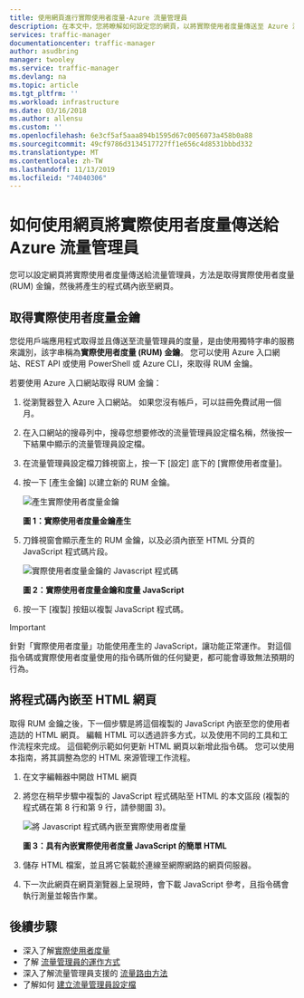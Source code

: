 ```yaml
---
title: 使用網頁進行實際使用者度量-Azure 流量管理員
description: 在本文中，您將瞭解如何設定您的網頁，以將實際使用者度量傳送至 Azure 流量管理員。
services: traffic-manager
documentationcenter: traffic-manager
author: asudbring
manager: twooley
ms.service: traffic-manager
ms.devlang: na
ms.topic: article
ms.tgt_pltfrm: ''
ms.workload: infrastructure
ms.date: 03/16/2018
ms.author: allensu
ms.custom: ''
ms.openlocfilehash: 6e3cf5af5aaa894b1595d67c0056073a458b0a88
ms.sourcegitcommit: 49cf9786d3134517727ff1e656c4d8531bbbd332
ms.translationtype: MT
ms.contentlocale: zh-TW
ms.lasthandoff: 11/13/2019
ms.locfileid: "74040306"
---
```

# <a name="how-to-send-real-user-measurements-to-azure-traffic-manager-using-web-pages"></a>如何使用網頁將實際使用者度量傳送給 Azure 流量管理員

您可以設定網頁將實際使用者度量傳送給流量管理員，方法是取得實際使用者度量 (RUM) 金鑰，然後將產生的程式碼內嵌至網頁。

## <a name="obtain-a-real-user-measurements-key"></a>取得實際使用者度量金鑰

您從用戶端應用程式取得並且傳送至流量管理員的度量，是由使用獨特字串的服務來識別，該字串稱為**實際使用者度量 (RUM) 金鑰**。 您可以使用 Azure 入口網站、REST API 或使用 PowerShell 或 Azure CLI，來取得 RUM 金鑰。

若要使用 Azure 入口網站取得 RUM 金鑰：
1. 從瀏覽器登入 Azure 入口網站。 如果您沒有帳戶，可以註冊免費試用一個月。
2. 在入口網站的搜尋列中，搜尋您想要修改的流量管理員設定檔名稱，然後按一下結果中顯示的流量管理員設定檔。
3. 在流量管理員設定檔刀鋒視窗上，按一下 [設定] 底下的 [實際使用者度量]。
4. 按一下 [產生金鑰] 以建立新的 RUM 金鑰。
 
   ![產生實際使用者度量金鑰](./media/traffic-manager-create-rum-visual-studio/generate-rum-key.png)

   **圖 1：實際使用者度量金鑰產生**

5. 刀鋒視窗會顯示產生的 RUM 金鑰，以及必須內嵌至 HTML 分頁的 JavaScript 程式碼片段。
 
    ![實際使用者度量金鑰的 Javascript 程式碼](./media/traffic-manager-create-rum-web-pages/rum-javascript-code.png)

    **圖 2：實際使用者度量金鑰和度量 JavaScript**
 
6. 按一下 [複製] 按鈕以複製 JavaScript 程式碼。 

>[!IMPORTANT]
> 針對「實際使用者度量」功能使用產生的 JavaScript，讓功能正常運作。 對這個指令碼或實際使用者度量使用的指令碼所做的任何變更，都可能會導致無法預期的行為。

## <a name="embed-the-code-to-an-html-web-page"></a>將程式碼內嵌至 HTML 網頁

取得 RUM 金鑰之後，下一個步驟是將這個複製的 JavaScript 內嵌至您的使用者造訪的 HTML 網頁。 編輯 HTML 可以透過許多方式，以及使用不同的工具和工作流程來完成。 這個範例示範如何更新 HTML 網頁以新增此指令碼。 您可以使用本指南，將其調整為您的 HTML 來源管理工作流程。

1.  在文字編輯器中開啟 HTML 網頁
2.  將您在稍早步驟中複製的 JavaScript 程式碼貼至 HTML 的本文區段 (複製的程式碼在第 8 行和第 9 行，請參閱圖 3)。
 
    ![將 Javascript 程式碼內嵌至實際使用者度量](./media/traffic-manager-create-rum-web-pages/real-user-measurement-embed-script.png)  

    **圖 3：具有內嵌實際使用者度量 JavaScript 的簡單 HTML**

3.  儲存 HTML 檔案，並且將它裝載於連線至網際網路的網頁伺服器。 
4. 下一次此網頁在網頁瀏覽器上呈現時，會下載 JavaScript 參考，且指令碼會執行測量並報告作業。


## <a name="next-steps"></a>後續步驟
- 深入了解[實際使用者度量](traffic-manager-rum-overview.md)
- 了解 [流量管理員的運作方式](traffic-manager-overview.md)
- 深入了解流量管理員支援的 [流量路由方法](traffic-manager-routing-methods.md)
- 了解如何 [建立流量管理員設定檔](traffic-manager-create-profile.md)

